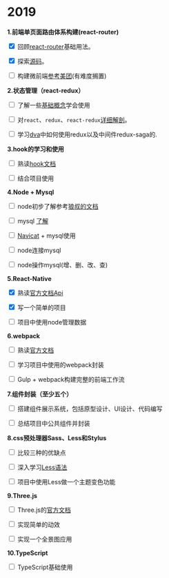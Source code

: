 # 2019 

**1.前端单页面路由体系构建(react-router)**

<input type="checkbox" checked="checked"> 回顾[react-router](https://react-guide.github.io/react-router-cn/)基础用法。

<input type="checkbox" checked="checked"> 探索[源码](https://github.com/ReactTraining/react-router/blob/bd206438b7/packages/react-router/index.js)。

<input type="checkbox"> 构建微前端[参考美团](https://tech.meituan.com/2018/09/06/fe-tiny-spa.html)(有难度搁置)

**2.状态管理（react-redux）**

<input type="checkbox"> 了解一些[基础概念](https://cn.redux.js.org/)学会使用

<input type="checkbox"> 对`react`、`redux`、`react-redux`[详细解剖](https://juejin.im/post/5b2e3b9451882574934c3c8d)。

<input type="checkbox"> 学习[dva](https://dvajs.com/guide/)中如何使用redux以及中间件redux-saga的.

**3.hook的学习和使用**

<input type="checkbox"> 熟读[hook文档](https://zh-hans.reactjs.org/docs/hooks-intro.html)

<input type="checkbox"> 结合项目使用

**4.Node + Mysql**

<input type="checkbox"> node初步了解参考[狼叔的文档](https://cnodejs.org/topic/5ab3166be7b166bb7b9eccf7)

<input type="checkbox"> mysql [了解](https://www.cnblogs.com/mr-wid/archive/2013/05/09/3068229.html)

<input type="checkbox"> [Navicat](https://www.navicat.com.cn/products/navicat-premium) + mysql使用

<input type="checkbox"> node连接mysql

<input type="checkbox"> node操作mysql(增、删、改、查)

**5.React-Native**

<input type="checkbox" checked="checked"> 熟读[官方文档Api](https://reactnative.cn/)

<input type="checkbox" checked="checked"> 写一个简单的项目

<input type="checkbox"> 项目中使用node管理数据

**6.webpack**

<input type="checkbox"> 熟读[官方文档](https://www.webpackjs.com/concepts/)

<input type="checkbox"> 学习项目中使用的webpack封装

<input type="checkbox"> Gulp + webpack构建完整的前端工作流

**7.组件封装（至少五个）**

<input type="checkbox"> 搭建组件展示系统，包括原型设计、UI设计、代码编写

<input type="checkbox"> 总结项目中公共组件并封装

**8.css预处理器Sass、Less和Stylus**

<input type="checkbox"> 比较三种的优缺点

<input type="checkbox"> 深入学习[Less语法](https://less.bootcss.com/)

<input type="checkbox"> 项目中使用Less做一个主题变色功能

 **9.Three.js**

<input type="checkbox"> Three.js的[官方文档](https://threejs.org/)

<input type="checkbox"> 实现简单的动效

<input type="checkbox"> 实现一个全景图应用

**10.TypeScript**

<input type="checkbox"> TypeScript基础使用
